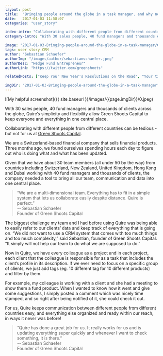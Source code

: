 ```yaml
---
layout: post
title:  "Bringing people around the globe in a task manager, and why not a CRM tool"
date:   2017-01-03 11:58:07
categories: "user_story"

index-intro: "Collaborating with different people from different countries can be tedious - but not for us at Green Shoots Capital. We are a Switzerland-based financial company that sells financial products. Three months ago, we found ourselves spending hours each day to figure out who is doing what and what has been updated. Given that we have about 30 team members (all under 50 by the way) from countries..."
category-intro: "With 30 sales people, 40 fund managers and thousands of clients across the globe..."

image: "2017-01-03-Bringing-people-around-the-globe-in-a-task-manager/0.jpeg"
tags: user story CRM
author: "Sebastian Schaefer"
authorImg: "/images/author/sebastianschaefer.jpeg"
authorDesc: "Hedge Fund Entrepreneur"
authorLink: "https://twitter.com/greenshoots"

relatedPosts: ["Keep Your New Year's Resolutions on the Road", "Your time comes with a price tag"]

imgDir: "2017-01-03-Bringing-people-around-the-globe-in-a-task-manager"
---
```



![My helpful screenshot]({{ site.baseurl }}/images/{{page.imgDir}}/0.jpeg)

With 30 sales people, 40 fund managers and thousands of clients across the globe, Quire’s simplicity and flexibility allow Green Shoots Capital to keep everyone and everything in one central place.

Collaborating with different people from different countries can be tedious - but not for us at [Green Shoots Capital](http://greenshoots.ch/).

We are a Switzerland-based financial company that sells financial products. Three months ago, we found ourselves spending hours each day to figure out who is doing what and what has been updated.

Given that we have about 30 team members (all under 50 by the way) from countries including Switzerland, New Zealand, United Kingdom, Hong Kong and Dubai working with 40 fund managers and thousands of clients, the company needed a tool to bring all our team, communication and data into one central place.

> “We are a multi-dimensional team. Everything has to fit in a simple system that lets us collaborate easily despite distance. Quire is perfect.”<br>
> -- Sebastian Schaefer<br>
> Founder of Green Shoots Capital

The biggest challenge my team and I had before using Quire was being able to easily refer to our clients’ data and keep track of everything that is going on. “We did not want to use a CRM system that comes with too much things and too much complexity,” said Sebastian, founder of Green Shoots Capital. “It simply will not help our team to do what we are supposed to do.”

Now in [Quire](https://quire.io/), we have every colleague as a project and in each project, each client that the colleague is responsible for as a task that includes the client’s profile in its description. If we ever need to focus on a specific group of clients, we just add tags (eg. 10 different tag for 10 different products) and filter by them.

For example, my colleague is working with a client and she had a meeting to show them a fund product. When I wanted to know how it went and give some suggestions, I simply posted a comment which was nicely time stamped, and so right after being notified of it, she could check it out.

For us, Quire keeps communication between different people from different countries easy, and everything else organized and ready within our reach, in ways it never was before!

> “Quire has done a great job for us. It really works for us and is updating everything super quickly and whenever I want to check something, it is there.”<br>
> -- Sebastian Schaefer<br>
> Founder of Green Shoots Capital

[jekyll]:      http://jekyllrb.com
[jekyll-gh]:   https://github.com/jekyll/jekyll
[jekyll-help]: https://github.com/jekyll/jekyll-help
